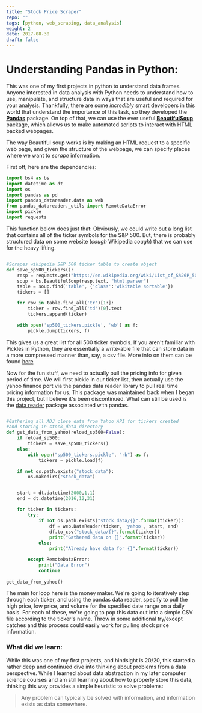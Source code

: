 ```yaml
---
title: "Stock Price Scraper"
repo: ""
tags: [python, web_scraping, data_analysis]
weight: 2
date: 2017-08-30
draft: false
---
```


# Understanding Pandas in Python:
This was one of my first projects in python to understand data frames. Anyone interested in 
data analysis with Python needs to understand how to use, manipulate, and structure data in 
ways that are useful and required for your analysis. Thankfully, there are some _incredibly_ 
smart developers in this world that understand the importance of this task, so they developed
the [__Pandas__](https://pandas.pydata.org) package. On top of that, we can use the ever useful [__BeautifulSoup__](https://www.crummy.com/software/BeautifulSoup/bs4/doc/) 
package, which allows us to make automated scripts to interact with HTML backed webpages.

The way Beautiful soup works is by making an HTML request to a specific web page, and 
given the structure of the webpage, we can specify places where we want to _scrape_ information.

First off, here are the dependencies: 

```python 
import bs4 as bs
import datetime as dt
import os
import pandas as pd
import pandas_datareader.data as web
from pandas_datareader._utils import RemoteDataError
import pickle
import requests
```

This function below does just that: Obviously, we could write out a long list that contains all
of the ticker symbols for the S&P 500. But, there is probably structured data on some website
(*cough* Wikipedia *cough*) that we can use for the heavy lifting. 

```python

#Scrapes wikipedia S&P 500 ticker table to create object
def save_sp500_tickers():
    resp = requests.get("https://en.wikipedia.org/wiki/List_of_S%26P_500_companies")
    soup = bs.BeautifulSoup(resp.text, "html.parser")
    table = soup.find('table', {'class':'wikitable sortable'})
    tickers = []

    for row in table.find_all('tr')[1:]:
        ticker = row.find_all('td')[0].text
        tickers.append(ticker)

    with open('sp500_tickers.pickle', 'wb') as f:
        pickle.dump(tickers, f)

```

This gives us a great list for all 500 ticker symbols. If you aren't familiar with Pickles 
in Python, they are essentially a write-able file that can store data in a more compressed 
manner than, say, a csv file. More info on them can be found [here](https://ianlondon.github.io/blog/pickling-basics/)

Now for the fun stuff, we need to actually pull the pricing info for given period of time. 
We will first pickle in our ticker list, then actually use the yahoo finance port via the 
pandas data reader library to pull real time pricing information for us. This package was 
maintained back when I began this project, but I believe it's been discontinued. 
What can still be used is the [data reader](https://pandas-datareader.readthedocs.io/en/latest/) package associated with pandas. 

```python 

#Gathering all ADJ close data from Yahoo API for tickers created
#and storing in stock_data directory
def get_data_from_yahoo(reload_sp500=False):
    if reload_sp500:
        tickers = save_sp500_tickers()
    else:
        with open("sp500_tickers.pickle", "rb") as f:
            tickers = pickle.load(f)

    if not os.path.exists("stock_data"):
        os.makedirs("stock_data")


    start = dt.datetime(2000,1,1)
    end = dt.datetime(2016,12,31)

    for ticker in tickers:
        try:
            if not os.path.exists("stock_data/{}".format(ticker)):
                df = web.DataReader(ticker, 'yahoo', start, end)
                df.to_csv("stock_data/{}".format(ticker))
                print("Gathered data on {}".format(ticker))
            else:
                print("Already have data for {}".format(ticker))

        except RemoteDataError:
            print("Data Error")
            continue
            
get_data_from_yahoo()

```

The main for loop here is the money maker. We're going to iteratively step through each 
ticker, and using the pandas data reader, specify to pull the high price, low price, and 
volume for the specified date range on a daily basis. For each of these, we're going to pop
this data out into a simple CSV file according to the ticker's name. Throw in some
additional try/except catches and this process could easily work for pulling stock price information. 

### What did we learn: 
While this was one of my first projects, and hindsight is 20/20, this started a rather deep and 
continued dive into thinking about problems from a data perspective. While I learned about data 
abstraction in my later computer science courses and am still learning about how to properly store 
this data, thinking this way provides a simple heuristic to solve problems: 

> Any problem can typically be solved with information, and information exists as data somewhere. 


